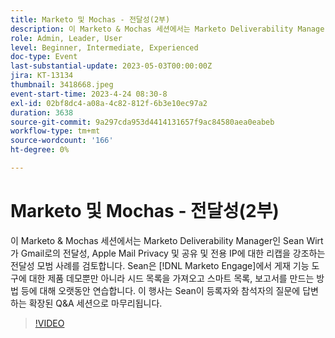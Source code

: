 ```yaml
---
title: Marketo 및 Mochas - 전달성(2부)
description: 이 Marketo & Mochas 세션에서는 Marketo Deliverability Manager인 Sean Wirt가 Gmail로의 전달성, Apple Mail Privacy 및 공유 및 전용 IP에 대한 리캡을 강조하는 전달성 모범 사례를 검토합니다. Sean은  [!DNL Marketo Engage] 에서 게재 기능 도구에 대한 제품 데모뿐만 아니라 시드 목록을 가져오고 스마트 목록, 보고서를 만드는 방법 등에 대해 오랫동안 연습합니다. 이 행사는 Sean이 등록자와 참석자의 질문에 답변하는 확장된 Q&A 세션으로 마무리됩니다.
role: Admin, Leader, User
level: Beginner, Intermediate, Experienced
doc-type: Event
last-substantial-update: 2023-05-03T00:00:00Z
jira: KT-13134
thumbnail: 3418668.jpeg
event-start-time: 2023-4-24 08:30-8
exl-id: 02bf8dc4-a08a-4c82-812f-6b3e10ec97a2
duration: 3638
source-git-commit: 9a297cda953d4414131657f9ac84580aea0eabeb
workflow-type: tm+mt
source-wordcount: '166'
ht-degree: 0%

---
```


# Marketo 및 Mochas - 전달성(2부)

이 Marketo &amp; Mochas 세션에서는 Marketo Deliverability Manager인 Sean Wirt가 Gmail로의 전달성, Apple Mail Privacy 및 공유 및 전용 IP에 대한 리캡을 강조하는 전달성 모범 사례를 검토합니다. Sean은 [!DNL Marketo Engage]에서 게재 기능 도구에 대한 제품 데모뿐만 아니라 시드 목록을 가져오고 스마트 목록, 보고서를 만드는 방법 등에 대해 오랫동안 연습합니다. 이 행사는 Sean이 등록자와 참석자의 질문에 답변하는 확장된 Q&amp;A 세션으로 마무리됩니다.

>[!VIDEO](https://video.tv.adobe.com/v/3418668/?learn=on)

